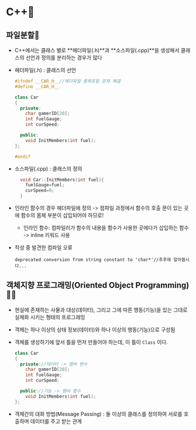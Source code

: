 # C++📜

## 파일분할📁

- C++에서는 클래스 별로 **헤더파일(.h)**과 **소스파일(.cpp)**을 생성해서 클래스의 선언과 정의를 분리하는 경우가 많다
- 헤더파일(.h) : 클래스의 선언

  ```cpp
  #ifndef __CAR_H__//헤더파일 중복포함 문제 해결
  #define __CAR_H__

  class Car
  {
    private:
      char gamerID[20];
      int fuelGauge;
      int curSpeed;

    public:
      void InitMembers(int fuel);
  };

  #endif
  ```

- 소스파일(.cpp) : 클래스의 정의

  ```cpp
    void Car::InitMembers(int fuel){
      fuelGauge=fuel;
      curSpeed=0;
    }
  ```

- 인라인 함수의 경우 헤더파일에 정의 -> 컴파일 과정에서 함수의 호출 문이 있는 곳에 함수의 몸체 부분이 삽입되어야 하므로!

  - 인라인 함수: 컴파일러가 함수의 내용을 함수가 사용한 곳에다가 삽입하는 함수 -> inline 키워드 사용

- 작성 중 발견한 컴파일 오류
  ```
  deprecated conversion from string constant to 'char*'//추후에 알아봅시다...
  ```

## 객체지향 프로그래밍(Oriented Object Programming)🧚‍♀️

- 현실에 존재하는 사물과 대상(데이터), 그리고 그에 따른 행동(기능)을 있는 그대로 실체화 시키는 형태의 프로그래밍
- 객체는 하나 이상의 상태 정보(데이터)와 하나 이상의 행동(기능)으로 구성됨
- 객체를 생성하기에 앞서 틀을 먼저 만들어야 하는데, 이 틀이 `Class` 이다.

  ```cpp
  class Car
  {
    private://데이터 -> 멤버 변수
      char gamerID[20];
      int fuelGauge;
      int curSpeed;

    public://기능 -> 멤버 함수
      void InitMembers(int fuel);
  };
  ```

- 객체간의 대화 방법(Message Passing) : 둘 이상의 클래스를 정의하여 서로를 호출하며 데이터를 주고 받는 관계
